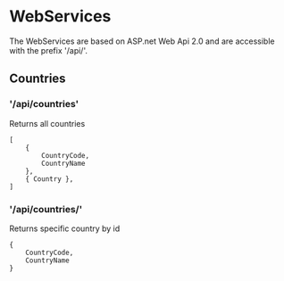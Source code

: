 # WebServices

The WebServices are based on ASP.net Web Api 2.0 and are accessible with the prefix '/api/'.

## Countries

### '/api/countries'
Returns all countries

    [
		{ 
			CountryCode,
			CountryName
		},
		{ Country },
	]

### '/api/countries/<id>'
Returns specific country by id

    { 
		CountryCode,
		CountryName
	}